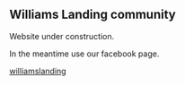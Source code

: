 ## Williams Landing community

Website under construction. 

In the meantime use our facebook page.

[williamslanding](https://www.facebook.com/pages/Williams-Landing/941750069179333 "Williams Landing on Facebook")
